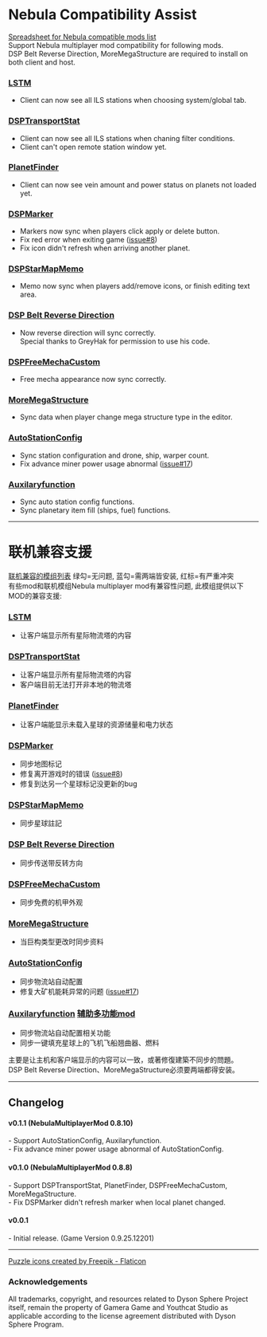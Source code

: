 # Nebula Compatibility Assist

[Spreadsheet for Nebula compatible mods list](https://docs.google.com/spreadsheets/d/193h6sISVHSN_CX4N4XAm03pQYxNl-UfuN468o5ris1s)  
Support Nebula multiplayer mod compatibility for following mods.  
DSP Belt Reverse Direction, MoreMegaStructure are required to install on both client and host.  

### [LSTM](https://dsp.thunderstore.io/package/hetima/LSTM/)
- Client can now see all ILS stations when choosing system/global tab.  

### [DSPTransportStat](https://dsp.thunderstore.io/package/IndexOutOfRange/DSPTransportStat/)
- Client can now see all ILS stations when chaning filter conditions.  
- Client can't open remote station window yet.  

### [PlanetFinder](https://dsp.thunderstore.io/package/hetima/PlanetFinder/)
- Client can now see vein amount and power status on planets not loaded yet.  

### [DSPMarker](https://dsp.thunderstore.io/package/appuns/DSPMarker/)
- Markers now sync when players click apply or delete button.  
- Fix red error when exiting game ([issue#8](https://github.com/appuns/DSPMarker/issues/8))   
- Fix icon didn't refresh when arriving another planet.  

### [DSPStarMapMemo](https://dsp.thunderstore.io/package/appuns/DSPStarMapMemo/)
- Memo now sync when players add/remove icons, or finish editing text area.  

### [DSP Belt Reverse Direction](https://dsp.thunderstore.io/package/GreyHak/DSP_Belt_Reverse_Direction/)
- Now reverse direction will sync correctly.  
  Special thanks to GreyHak for permission to use his code.  

### [DSPFreeMechaCustom](https://dsp.thunderstore.io/package/appuns/DSPFreeMechaCustom/)
- Free mecha appearance now sync correctly.  

### [MoreMegaStructure](https://dsp.thunderstore.io/package/jinxOAO/MoreMegaStructure/)
- Sync data when player change mega structure type in the editor.

### [AutoStationConfig](https://dsp.thunderstore.io/package/Pasukaru/AutoStationConfig/)
- Sync station configuration and drone, ship, warper count.  
- Fix advance miner power usage abnormal ([issue#17](https://github.com/Pasukaru/DSP-Mods/issues/17))  

### [Auxilaryfunction](https://dsp.thunderstore.io/package/blacksnipebiu/Auxilaryfunction/)
- Sync auto station config functions.  
- Sync planetary item fill (ships, fuel) functions.  

----

# 联机兼容支援

[联机兼容的模组列表](https://docs.google.com/spreadsheets/d/193h6sISVHSN_CX4N4XAm03pQYxNl-UfuN468o5ris1s) 绿勾=无问题, 蓝勾=需两端皆安装, 红标=有严重冲突  
有些mod和联机模组Nebula multiplayer mod有兼容性问题, 此模组提供以下MOD的兼容支援: 

### [LSTM](https://dsp.thunderstore.io/package/hetima/LSTM/)
- 让客户端显示所有星际物流塔的内容  

### [DSPTransportStat](https://dsp.thunderstore.io/package/IndexOutOfRange/DSPTransportStat/)
- 让客户端显示所有星际物流塔的内容  
- 客户端目前无法打开非本地的物流塔  

### [PlanetFinder](https://dsp.thunderstore.io/package/hetima/PlanetFinder/)
- 让客户端能显示未载入星球的资源储量和电力状态  

### [DSPMarker](https://dsp.thunderstore.io/package/appuns/DSPMarker/)
- 同步地图标记  
- 修复离开游戏时的错误 ([issue#8](https://github.com/appuns/DSPMarker/issues/8))  
- 修复到达另一个星球标记没更新的bug  

### [DSPStarMapMemo](https://dsp.thunderstore.io/package/appuns/DSPStarMapMemo/)
- 同步星球註記  

### [DSP Belt Reverse Direction](https://dsp.thunderstore.io/package/GreyHak/DSP_Belt_Reverse_Direction/)
- 同步传送带反转方向
  
### [DSPFreeMechaCustom](https://dsp.thunderstore.io/package/appuns/DSPFreeMechaCustom/)
- 同步免费的机甲外观  

### [MoreMegaStructure](https://dsp.thunderstore.io/package/jinxOAO/MoreMegaStructure/)
- 当巨构类型更改时同步资料  

### [AutoStationConfig](https://dsp.thunderstore.io/package/Pasukaru/AutoStationConfig/)
- 同步物流站自动配置  
- 修复大矿机能耗异常的问题 ([issue#17](https://github.com/Pasukaru/DSP-Mods/issues/17))  

### [Auxilaryfunction](https://dsp.thunderstore.io/package/blacksnipebiu/Auxilaryfunction/) [辅助多功能mod](https://www.bilibili.com/video/BV1SS4y1X75n)
- 同步物流站自动配置相关功能  
- 同步一键填充星球上的飞机飞船翘曲器、燃料  

主要是让主机和客户端显示的内容可以一致，或著修復建築不同步的問題。  
DSP Belt Reverse Direction、MoreMegaStructure必须要两端都得安装。  

----

## Changelog

#### v0.1.1 (NebulaMultiplayerMod 0.8.10)
\- Support AutoStationConfig, Auxilaryfunction.  
\- Fix advance miner power usage abnormal of AutoStationConfig.   

#### v0.1.0 (NebulaMultiplayerMod 0.8.8)
\- Support DSPTransportStat, PlanetFinder, DSPFreeMechaCustom, MoreMegaStructure.  
\- Fix DSPMarker didn't refresh marker when local planet changed.  

#### v0.0.1  
\- Initial release. (Game Version 0.9.25.12201)

----

<a href="https://www.flaticon.com/free-icons/puzzle" title="puzzle icons">Puzzle icons created by Freepik - Flaticon</a>

### Acknowledgements
All trademarks, copyright, and resources related to Dyson Sphere Project itself, remain the property of Gamera Game and Youthcat Studio as applicable according to the license agreement distributed with Dyson Sphere Program.  